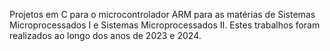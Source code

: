 Projetos em C para o microcontrolador ARM para as matérias de Sistemas Microprocessados I e Sistemas Microprocessados II.  Estes trabalhos foram realizados ao longo dos anos de 2023 e 2024. 
